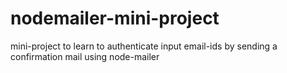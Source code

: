 # nodemailer-mini-project
mini-project to learn to authenticate input email-ids by sending a confirmation mail using node-mailer
